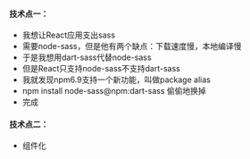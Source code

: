 #### 技术点一：
- 我想让React应用支出sass
- 需要node-sass，但是他有两个缺点：下载速度慢，本地编译慢
- 于是我想用dart-sass代替node-sass
- 但是React只支持node-sass不支持dart-sass
- 我就发现npm6.9支持一个新功能，叫做package alias
- npm install node-sass@npm:dart-sass  偷偷地换掉
- 完成

#### 技术点二：
- 组件化